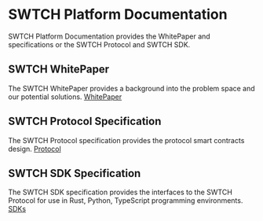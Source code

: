 # SWTCH Platform Documentation
SWTCH Platform Documentation provides the WhitePaper and specifications or the SWTCH Protocol and SWTCH SDK.

## SWTCH WhitePaper
The SWTCH WhitePaper provides a background into the problem space and our potential solutions.
[WhitePaper](./whitepaper/Index.md)

## SWTCH Protocol Specification
The SWTCH Protocol specification provides the protocol smart contracts design.
[Protocol](./protocol/Index.md)

## SWTCH SDK Specification
The SWTCH SDK specification provides the interfaces to the SWTCH Protocol for use in Rust, Python, TypeScript programming environments.
[SDKs](./sdk/Index.md)
